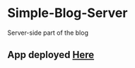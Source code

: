 # Simple-Blog-Server
Server-side part of the blog


## App deployed [Here](https://simple-blog-client.herokuapp.com/)
